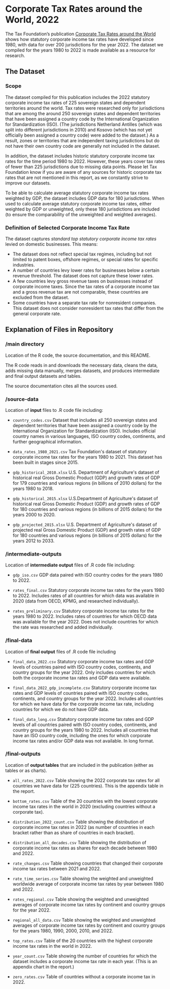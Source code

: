 # Corporate Tax Rates around the World, 2022

The Tax Foundation’s publication [Corporate Tax Rates around the World](https://taxfoundation.org/publications/corporate-tax-rates-around-the-world/) shows how statutory corporate income tax rates have developed since 1980, with data for over 200 jurisdictions for the year 2022. The dataset we compiled for the years 1980 to 2022 is made available as a resource for research.

## The Dataset

### Scope
The dataset compiled for this publication includes the 2022 statutory corporate income tax rates of 225 sovereign states and dependent territories around the world. Tax rates were researched only for jurisdictions that are among the around 250 sovereign states and dependent territories that have been assigned a country code by the International Organization for Standardization (ISO). (The jurisdictions Netherland Antilles (which was split into different jurisdictions in 2010) and Kosovo (which has not yet officially been assigned a country code) were added to the dataset.) As a result, zones or territories that are independent taxing jurisdictions but do not have their own country code are generally not included in the dataset.

In addition, the dataset includes historic statutory corporate income tax rates for the time period 1980 to 2022. However, these years cover tax rates of fewer than 225 jurisdictions due to missing data points. Please let Tax Foundation know if you are aware of any sources for historic corporate tax rates that are not mentioned in this report, as we constantly strive to improve our datasets.

To be able to calculate average statutory corporate income tax rates weighted by GDP, the dataset includes GDP data for 180 jurisdictions. When used to calculate average statutory corporate income tax rates, either weighted by GDP or unweighted, only these 180 jurisdictions are included (to ensure the comparability of the unweighted and weighted averages).


### Definition of Selected Corporate Income Tax Rate
The dataset captures *standard top statutory corporate income tax rates* levied on domestic businesses. This means:
- The dataset does not reflect special tax regimes, including but not limited to patent boxes, offshore regimes, or special rates for specific industries. 
- A number of countries levy lower rates for businesses below a certain revenue threshold. The dataset does not capture these lower rates.
- A few countries levy gross revenue taxes on businesses instead of corporate income taxes. Since the tax rates of a corporate income tax and a gross revenue tax are not comparable, these countries are excluded from the dataset.
- Some countries have a separate tax rate for nonresident companies. This dataset does not consider nonresident tax rates that differ from the general corporate rate.


## Explanation of Files in Repository

### /main directory

Location of the R code, the source documentation, and this README.

The R code reads in and downloads the necessary data, cleans the data, adds missing data manually, merges datasets, and produces intermediate and final output datasets and tables.

The source documentation cites all the sources used.

### /source-data

Location of **input** files to .R code file including:

- `country_codes.csv` Dataset that includes all 250 sovereign states and dependent territories that have been assigned a country code by the International Organization for Standardization (ISO). Includes official country names in various languages, ISO country codes, continents, and further geographical information.

- `data_rates_1980_2021.csv` Tax Foundation's dataset of statutory corporate income tax rates for the years 1980 to 2021. This dataset has been built in stages since 2015.

- `gdp_historical_2010.xlsx` U.S. Department of Agriculture's dataset of historical real Gross Domestic Product (GDP) and growth rates of GDP for 179 countries and various regions (in billions of 2010 dollars) for the years 1980 to 2018.

- `gdp_historical_2015.xlsx` U.S.Department of Agriculture's dataset of historical real Gross Domestic Product (GDP) and growth rates of GDP for 180 countries and various regions (in billions of 2015 dollars) for the years 2000 to 2020.

- `gdp_projected_2015.xlsx` U.S. Department of Agriculture's dataset of projected real Gross Domestic Product (GDP) and growth rates of GDP for 180 countries and various regions (in billions of 2015 dollars) for the years 2012 to 2033.

### /intermediate-outputs

Location of **intermediate output** files of .R code file including:

- `gdp_iso.csv` GDP data paired with ISO country codes for the years 1980 to 2022.

- `rates_final.csv` Statutory corporate income tax rates for the years 1980 to 2022. Includes rates of all countries for which data was available in 2020 (data from OECD, KPMG, and researched individually).

- `rates_preliminary.csv` Statutory corporate income tax rates for the years 1980 to 2022. Includes rates of countries for which OECD data was available for the year 2022. Does not include countries for which the rate was researched and added individually.

### /final-data
Location of **final output** files of .R code file including

- `final_data_2022.csv` Statutory corporate income tax rates and GDP levels of countries paired with ISO country codes, continents, and country groups for the year 2022. Only includes countries for which both the corporate income tax rates and GDP data were available.

- `final_data_2022_gdp_incomplete.csv` Statutory corporate income tax rates and GDP levels of countries paired with ISO country codes, continents, and country groups for the year 2022. Includes all countries for which we have data for the corporate income tax rate, including countries for which we do not have GDP data.

- `final_data_long.csv` Statutory corporate income tax rates and GDP levels of all countries paired with ISO country codes, continents, and country groups for the years 1980 to 2022. Includes all countries that have an ISO country code, including the ones for which corporate income tax rates and/or GDP data was not available. In long format.

### /final-outputs
Location of **output tables** that are included in the publication (either as tables or as charts).

- `all_rates_2022.csv` Table showing the 2022 corporate tax rates for all countries we have data for (225 countries). This is the appendix table in the report.

- `bottom_rates.csv` Table of the 20 countries with the lowest corporate income tax rates in the world in 2020 (excluding countries without a corporate tax).

- `distribution_2022_count.csv` Table showing the distribution of corporate income tax rates in 2022 (as number of countries in each bracket rather than as share of countries in each bracket).

- `distribution_all_decades.csv` Table showing the distribution of corporate income tax rates as shares for each decade between 1980 and 2022.

- `rate_changes.csv` Table showing countries that changed their corporate income tax rates between 2021 and 2022.

- `rate_time_series.csv` Table showing the weighted and unweighted worldwide average of corporate income tax rates by year between 1980 and 2022.

- `rates_regional.csv` Table showing the weighted and unweighted averages of corporate income tax rates by continent and country groups for the year 2022.

- `regional_all_data.csv` Table showing the weighted and unweighted averages of corporate income tax rates by continent and country groups for the years 1980, 1990, 2000, 2010, and 2022.

- `top_rates.csv` Table of the 20 countries with the highest corporate income tax rates in the world in 2022.

- `year_count.csv` Table showing the number of countries for which the dataset includes a corporate income tax rate in each year. (This is an appendix chart in the report.)

- `zero_rates.csv` Table of countries without a corporate income tax in 2022.
